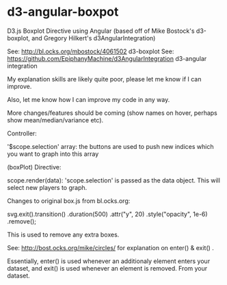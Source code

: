 d3-angular-boxpot
=================

D3.js Boxplot Directive using Angular (based off of Mike Bostock's d3-boxplot, and Gregory Hilkert's d3AngularIntegration)

See: http://bl.ocks.org/mbostock/4061502   d3-boxplot
See: https://github.com/EpiphanyMachine/d3AngularIntegration   d3-angular integration

My explanation skills are likely quite poor, please let me know if I can improve. 

Also, let me know how I can improve my code in any way.

More changes/features should be coming (show names on hover, perhaps show mean/median/variance etc).


Controller:

'$scope.selection' array: the buttons are used to push new indices which you want to graph into this array


(boxPlot) Directive:

scope.render(data): 'scope.selection' is passed as the data object. This will select new players to graph.


Changes to original box.js from bl.ocks.org:


svg.exit().transition()
    .duration(500)
    .attr("y", 20)
    .style("opacity", 1e-6)
    .remove();
    
This is used to remove any extra boxes.

See: http://bost.ocks.org/mike/circles/ for explanation on enter() & exit() .

Essentially, enter() is used whenever an additionaly element enters your dataset, and exit() is used whenever an element is removed. From your dataset.

